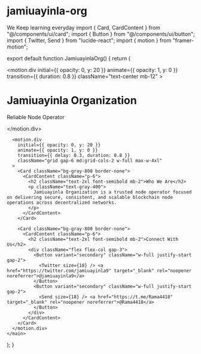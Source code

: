 # jamiuayinla-org
We Keep learning everyday 
import { Card, CardContent } from "@/components/ui/card";
import { Button } from "@/components/ui/button";
import { Twitter, Send } from "lucide-react";
import { motion } from "framer-motion";

export default function JamiuayinlaOrg() {
  return (
    <main className="min-h-screen bg-gradient-to-br from-gray-900 to-black text-white p-6 flex flex-col items-center justify-center">
      <motion.div
        initial={{ opacity: 0, y: 20 }}
        animate={{ opacity: 1, y: 0 }}
        transition={{ duration: 0.8 }}
        className="text-center mb-12"
      >
        <h1 className="text-5xl font-bold mb-4">Jamiuayinla Organization</h1>
        <p className="text-xl text-gray-300">Reliable Node Operator</p>
      </motion.div>

      <motion.div
        initial={{ opacity: 0, y: 20 }}
        animate={{ opacity: 1, y: 0 }}
        transition={{ delay: 0.3, duration: 0.8 }}
        className="grid gap-6 md:grid-cols-2 w-full max-w-4xl"
      >
        <Card className="bg-gray-800 border-none">
          <CardContent className="p-6">
            <h2 className="text-2xl font-semibold mb-2">Who We Are</h2>
            <p className="text-gray-400">
              Jamiuayinla Organization is a trusted node operator focused on delivering secure, consistent, and scalable blockchain node operations across decentralized networks.
            </p>
          </CardContent>
        </Card>

        <Card className="bg-gray-800 border-none">
          <CardContent className="p-6">
            <h2 className="text-2xl font-semibold mb-2">Connect With Us</h2>
            <div className="flex flex-col gap-3">
              <Button variant="secondary" className="w-full justify-start gap-2">
                <Twitter size={18} /> <a href="https://twitter.com/jamiuayinla9" target="_blank" rel="noopener noreferrer">@jamiuayinla9</a>
              </Button>
              <Button variant="secondary" className="w-full justify-start gap-2">
                <Send size={18} /> <a href="https://t.me/Rama4418" target="_blank" rel="noopener noreferrer">@Rama4418</a>
              </Button>
            </div>
          </CardContent>
        </Card>
      </motion.div>
    </main>
  );
}

